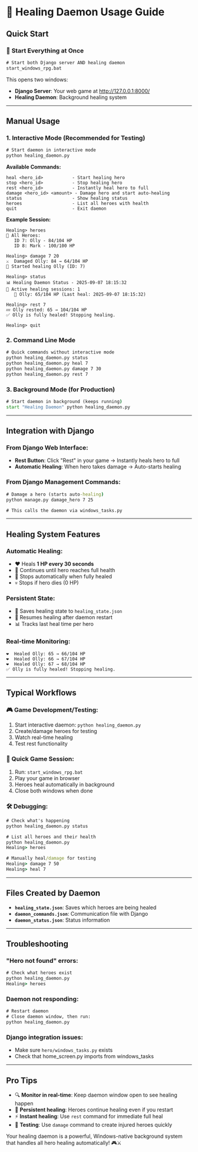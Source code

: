 # 🏥 Healing Daemon Usage Guide

## Quick Start

### 🚀 **Start Everything at Once**
```cmd
# Start both Django server AND healing daemon
start_windows_rpg.bat
```
This opens two windows:
- **Django Server**: Your web game at http://127.0.0.1:8000/
- **Healing Daemon**: Background healing system

---

## Manual Usage

### 1. **Interactive Mode (Recommended for Testing)**
```cmd
# Start daemon in interactive mode
python healing_daemon.py
```

**Available Commands:**
```
heal <hero_id>           - Start healing hero
stop <hero_id>           - Stop healing hero
rest <hero_id>           - Instantly heal hero to full
damage <hero_id> <amount> - Damage hero and start auto-healing
status                   - Show healing status
heroes                   - List all heroes with health
quit                     - Exit daemon
```

**Example Session:**
```
Healing> heroes
👥 All Heroes:
   ID 7: Olly - 84/104 HP
   ID 8: Mark - 100/100 HP

Healing> damage 7 20
⚔️  Damaged Olly: 84 → 64/104 HP
🚀 Started healing Olly (ID: 7)

Healing> status
📊 Healing Daemon Status - 2025-09-07 18:15:32
🔄 Active healing sessions: 1
   🏥 Olly: 65/104 HP (Last heal: 2025-09-07 18:15:32)

Healing> rest 7
💤 Olly rested: 65 → 104/104 HP
✅ Olly is fully healed! Stopping healing.

Healing> quit
```

### 2. **Command Line Mode**
```cmd
# Quick commands without interactive mode
python healing_daemon.py status
python healing_daemon.py heal 7
python healing_daemon.py damage 7 30
python healing_daemon.py rest 7
```

### 3. **Background Mode (for Production)**
```cmd
# Start daemon in background (keeps running)
start "Healing Daemon" python healing_daemon.py
```

---

## Integration with Django

### **From Django Web Interface:**
- **Rest Button**: Click "Rest" in your game → Instantly heals hero to full
- **Automatic Healing**: When hero takes damage → Auto-starts healing

### **From Django Management Commands:**
```cmd
# Damage a hero (starts auto-healing)
python manage.py damage_hero 7 25

# This calls the daemon via windows_tasks.py
```

---

## Healing System Features

### **Automatic Healing:**
- ❤️ Heals **1 HP every 30 seconds**
- 🔄 Continues until hero reaches full health
- 🛑 Stops automatically when fully healed
- 💀 Stops if hero dies (0 HP)

### **Persistent State:**
- 💾 Saves healing state to `healing_state.json`
- 🔄 Resumes healing after daemon restart
- 📊 Tracks last heal time per hero

### **Real-time Monitoring:**
```
❤️  Healed Olly: 65 → 66/104 HP
❤️  Healed Olly: 66 → 67/104 HP
❤️  Healed Olly: 67 → 68/104 HP
✅ Olly is fully healed! Stopping healing.
```

---

## Typical Workflows

### **🎮 Game Development/Testing:**
1. Start interactive daemon: `python healing_daemon.py`
2. Create/damage heroes for testing
3. Watch real-time healing
4. Test rest functionality

### **🏃 Quick Game Session:**
1. Run: `start_windows_rpg.bat`
2. Play your game in browser
3. Heroes heal automatically in background
4. Close both windows when done

### **🛠️ Debugging:**
```cmd
# Check what's happening
python healing_daemon.py status

# List all heroes and their health
python healing_daemon.py
Healing> heroes

# Manually heal/damage for testing
Healing> damage 7 50
Healing> heal 7
```

---

## Files Created by Daemon

- **`healing_state.json`**: Saves which heroes are being healed
- **`daemon_commands.json`**: Communication file with Django
- **`daemon_status.json`**: Status information

---

## Troubleshooting

### **"Hero not found" errors:**
```cmd
# Check what heroes exist
python healing_daemon.py
Healing> heroes
```

### **Daemon not responding:**
```cmd
# Restart daemon
# Close daemon window, then run:
python healing_daemon.py
```

### **Django integration issues:**
- Make sure `hero/windows_tasks.py` exists
- Check that home_screen.py imports from windows_tasks

---

## Pro Tips

- 🔍 **Monitor in real-time**: Keep daemon window open to see healing happen
- 💾 **Persistent healing**: Heroes continue healing even if you restart
- ⚡ **Instant healing**: Use `rest` command for immediate full heal
- 🎯 **Testing**: Use `damage` command to create injured heroes quickly

Your healing daemon is a powerful, Windows-native background system that handles all hero healing automatically! 🎮⚔️
